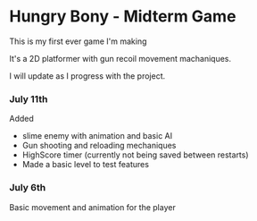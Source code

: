 # Hungry Bony - Midterm Game

This is my first ever game I'm making

It's a 2D platformer with gun recoil movement machaniques.

I will update as I progress with the project.

### July 11th
Added 
- slime enemy with animation and basic AI
- Gun shooting and reloading mechaniques
- HighScore timer (currently not being saved between restarts)
- Made a basic level to test features

### July 6th
Basic movement and animation for the player

